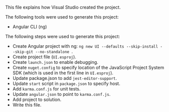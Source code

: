 This file explains how Visual Studio created the project.

The following tools were used to generate this project:
- Angular CLI (ng)

The following steps were used to generate this project:
- Create Angular project with ng: `ng new UI --defaults --skip-install --skip-git --no-standalone `.
- Create project file (`UI.esproj`).
- Create `launch.json` to enable debugging.
- Create `nuget.config` to specify location of the JavaScript Project System SDK (which is used in the first line in `UI.esproj`).
- Update package.json to add `jest-editor-support`.
- Update `start` script in `package.json` to specify host.
- Add `karma.conf.js` for unit tests.
- Update `angular.json` to point to `karma.conf.js`.
- Add project to solution.
- Write this file.

